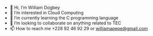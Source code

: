 - 👋 Hi, I’m William Dogbey
- 👀 I’m interested in Cloud Computing
- 🌱 I’m currently learning the C programming language
- 💞️ I’m looking to collaborate on anything related to TEC
- 📫 How to reach me +228 92 46 92 29 or williamapepe@gmail.com

<!---
willywilly01/willywilly01 is a ✨ special ✨ repository because its `README.md` (this file) appears on your GitHub profile.
You can click the Preview link to take a look at your changes.
--->
